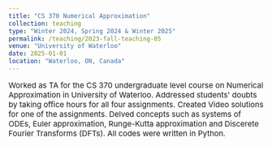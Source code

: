 ```yaml
---
title: "CS 370 Numerical Approximation"
collection: teaching
type: "Winter 2024, Spring 2024 & Winter 2025"
permalink: /teaching/2023-fall-teaching-05
venue: "University of Waterloo"
date: 2025-01-01
location: "Waterloo, ON, Canada"
---
```


<p style="font-size: 15px;">Worked as TA for the CS 370 undergraduate level course on Numerical Approximation in University of Waterloo. Addressed students' doubts by taking office hours for all four assignments. Created Video solutions for one of the assignments. Delved concepts such as systems of ODEs, Euler approximation, Runge-Kutta approximation and Discerete Fourier Transforms (DFTs). All codes were written in Python.</p>